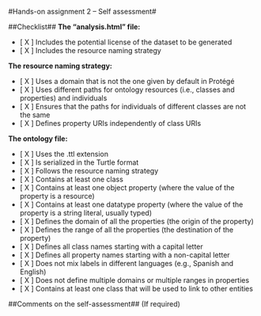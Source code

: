 #Hands-on assignment 2 – Self assessment#

##Checklist##
**The “analysis.html” file:**
- [ X ] Includes the potential license of the dataset to be generated
- [ X ] Includes the resource naming strategy

**The resource naming strategy:**
- [ X ] Uses a domain that is not the one given by default in Protégé
- [ X ] Uses different paths for ontology resources (i.e., classes and properties) and individuals
- [ X ] Ensures that the paths for individuals of different classes are not the same
- [ X ] Defines property URIs independently of class URIs

**The ontology file:**
- [ X ] Uses the .ttl extension
- [ X ] Is serialized in the Turtle format
- [ X ] Follows the resource naming strategy
- [ X ] Contains at least one class
- [ X ] Contains at least one object property (where the value of the property is a resource)
- [ X ] Contains at least one datatype property (where the value of the property is a string literal, usually typed)
- [ X ] Defines the domain of all the properties (the origin of the property)
- [ X ] Defines the range of all the properties (the destination of the property)
- [ X ] Defines all class names starting with a capital letter
- [ X ] Defines all property names starting with a non-capital letter
- [ X ] Does not mix labels in different languages (e.g., Spanish and English)
- [ X ] Does not define multiple domains or multiple ranges in properties
- [ X ] Contains at least one class that will be used to link to other entities

##Comments on the self-assessment## (If required)